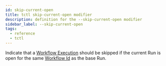 ```yaml
---
id: skip-current-open
title: tctl skip-current-open modifier
description: definition for the --skip-current-open modifier
sidebar_label: --skip-current-open
tags:
  - reference
  - tctl
---
```


Indicate that a [Workflow Execution](/concepts/what-is-a-workflow-execution) should be skipped if the current Run is open for the same [Workflow Id](/concepts/what-is-a-workflow-id) as the base Run.
